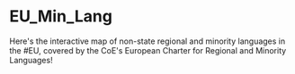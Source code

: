 # EU_Min_Lang
Here's the interactive map of non-state regional and minority languages in the #EU, covered by the CoE's European Charter for Regional and Minority Languages!
